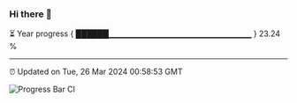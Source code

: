 ### Hi there 👋

⏳ Year progress { ██████▁▁▁▁▁▁▁▁▁▁▁▁▁▁▁▁▁▁▁▁▁▁▁▁ } 23.24 %

---

⏰ Updated on Tue, 26 Mar 2024 00:58:53 GMT

![Progress Bar CI](https://github.com/liununu/liununu/workflows/Progress%20Bar%20CI/badge.svg)
